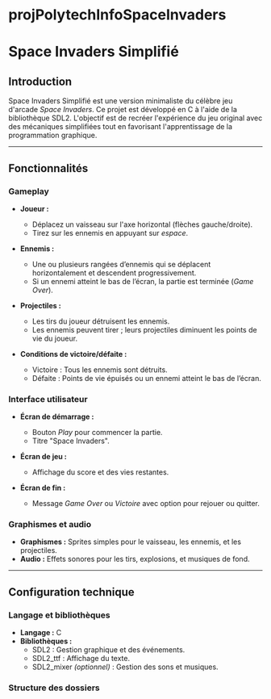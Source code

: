 # projPolytechInfoSpaceInvaders


# **Space Invaders Simplifié**

## **Introduction**
Space Invaders Simplifié est une version minimaliste du célèbre jeu d'arcade *Space Invaders*. Ce projet est développé en C à l'aide de la bibliothèque SDL2. L'objectif est de recréer l'expérience du jeu original avec des mécaniques simplifiées tout en favorisant l'apprentissage de la programmation graphique.

---

## **Fonctionnalités**
### **Gameplay**
- **Joueur :**
  - Déplacez un vaisseau sur l'axe horizontal (flèches gauche/droite).
  - Tirez sur les ennemis en appuyant sur *espace*.

- **Ennemis :**
  - Une ou plusieurs rangées d’ennemis qui se déplacent horizontalement et descendent progressivement.
  - Si un ennemi atteint le bas de l’écran, la partie est terminée (*Game Over*).

- **Projectiles :**
  - Les tirs du joueur détruisent les ennemis.
  - Les ennemis peuvent tirer ; leurs projectiles diminuent les points de vie du joueur.

- **Conditions de victoire/défaite :**
  - Victoire : Tous les ennemis sont détruits.
  - Défaite : Points de vie épuisés ou un ennemi atteint le bas de l’écran.

### **Interface utilisateur**
- **Écran de démarrage :**
  - Bouton *Play* pour commencer la partie.
  - Titre "Space Invaders".

- **Écran de jeu :**
  - Affichage du score et des vies restantes.

- **Écran de fin :**
  - Message *Game Over* ou *Victoire* avec option pour rejouer ou quitter.

### **Graphismes et audio**
- **Graphismes :** Sprites simples pour le vaisseau, les ennemis, et les projectiles.
- **Audio :** Effets sonores pour les tirs, explosions, et musiques de fond.

---

## **Configuration technique**
### **Langage et bibliothèques**
- **Langage :** C
- **Bibliothèques :**
  - SDL2 : Gestion graphique et des événements.
  - SDL2_ttf : Affichage du texte.
  - SDL2_mixer *(optionnel)* : Gestion des sons et musiques.

### **Structure des dossiers**

